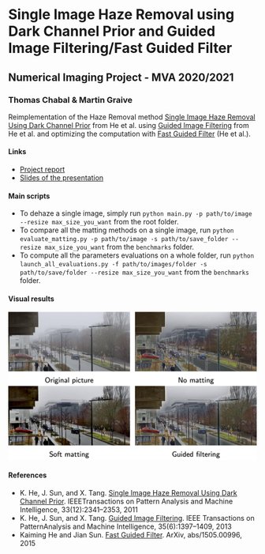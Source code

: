# Single Image Haze Removal using Dark Channel Prior and Guided Image Filtering/Fast Guided Filter
## Numerical Imaging Project - MVA 2020/2021
### Thomas Chabal & Martin Graive

Reimplementation of the Haze Removal method [Single Image Haze Removal Using Dark Channel Prior](http://kaiminghe.com/publications/cvpr09.pdf) from He et al. using [Guided Image Filtering](http://kaiminghe.com/publications/eccv10guidedfilter.pdf) from He et al. and optimizing the computation with [Fast Guided Filter](https://arxiv.org/pdf/1505.00996.pdf) (He et al.).

#### Links
- [Project report](./report/report.pdf)
- [Slides of the presentation](./report/slides.pdf)

#### Main scripts

- To dehaze a single image, simply run `python main.py -p path/to/image --resize max_size_you_want` from the root folder.
- To compare all the matting methods on a single image, run `python evaluate_matting.py -p path/to/image -s path/to/save_folder --resize max_size_you_want` from the `benchmarks` folder.
- To compute all the parameters evaluations on a whole folder, run `python launch_all_evaluations.py -f path/to/images/folder -s path/to/save/folder --resize max_size_you_want` from the `benchmarks` folder.

#### Visual results
![Visual results](./report/methods_comparison.png)

#### References
- K. He, J. Sun, and X. Tang. [Single Image Haze Removal Using Dark Channel Prior](http://kaiminghe.com/publications/cvpr09.pdf). IEEETransactions on Pattern Analysis and Machine Intelligence, 33(12):2341–2353, 2011
- K. He, J. Sun, and X. Tang. [Guided Image Filtering](http://kaiminghe.com/publications/eccv10guidedfilter.pdf). IEEE Transactions on PatternAnalysis and Machine Intelligence, 35(6):1397–1409, 2013
- Kaiming He and Jian Sun. [Fast Guided Filter](https://arxiv.org/pdf/1505.00996.pdf). ArXiv, abs/1505.00996, 2015
